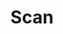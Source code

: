 ---
title: Scan
tags: ["scan", "scanner", "barcode", "QR code", "document", "digital", "image capture"]
icon: scan
svg: '<svg xmlns="http://www.w3.org/2000/svg" width="24" height="24" fill="none" viewBox="0 0 24 24" stroke-width="1.5" stroke-linecap="round" stroke-linejoin="round" stroke="currentColor"><path d="M3.114 7.5c.144-1.463.47-2.447 1.204-3.182C5.636 3 7.758 3 12 3c4.243 0 6.364 0 7.682 1.318.735.735 1.06 1.72 1.204 3.182m0 9c-.144 1.463-.47 2.447-1.204 3.182C18.364 21 16.242 21 12 21c-4.243 0-6.364 0-7.682-1.318-.735-.735-1.06-1.72-1.204-3.182M3 12h.5m8.25 0h.5m-5 0h.5m8.5 0h.5m3.75 0h.5"/></svg>'
---